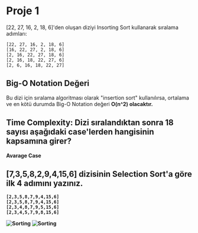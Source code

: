 # Proje  1

[22, 27, 16, 2, 18, 6]'den oluşan diziyi Insorting Sort kullanarak sıralama adımları:

```
[22, 27, 16, 2, 18, 6]
[16, 22, 27, 2, 18, 6]
[2, 16, 22, 27, 18, 6] 
[2, 16, 18, 22, 27, 6]         
[2, 6, 16, 18, 22, 27]
```        
## Big-O Notation Değeri

Bu dizi için sıralama algoritması olarak "insertion sort" kullanılırsa, ortalama ve en kötü durumda Big-O Notation değeri <b>O(n^2) olacaktır.
    
## Time Complexity: Dizi sıralandıktan sonra 18 sayısı aşağıdaki case'lerden hangisinin kapsamına girer?
Avarage Case

## [7,3,5,8,2,9,4,15,6] dizisinin Selection Sort'a göre ilk 4 adımını yazınız.

```
[2,3,5,8,7,9,4,15,6]
[2,3,5,8,7,9,4,15,6]
[2,3,4,8,7,9,5,15,6]
[2,3,4,5,7,9,8,15,6]
``` 
![Sorting](https://www.halildurmus.com/wp-content/uploads/2021/01/Insertion-Sort-Algorithms.gif)
![Sorting](https://media.geeksforgeeks.org/wp-content/uploads/insertionsort.png)